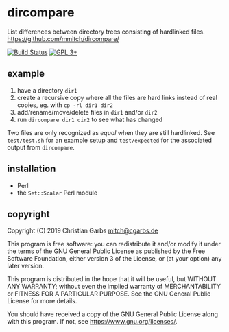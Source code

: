 # dircompare

List differences between directory trees consisting of hardlinked files.  
https://github.com/mmitch/dircompare/

[![Build Status](https://travis-ci.org/mmitch/dircompare.svg?branch=master)](https://travis-ci.org/mmitch/dircompare)
[![GPL 3+](https://img.shields.io/badge/license-GPL%203%2B-blue.svg)](http://www.gnu.org/licenses/gpl-3.0-standalone.html)



## example

1. have a directory `dir1`
2. create a recursive copy where all the files are hard links
   instead of real copies, eg. with `cp -rl dir1 dir2`
3. add/rename/move/delete files in `dir1` and/or `dir2`
4. run `dircompare dir1 dir2` to see what has changed

Two files are only recognized as _equal_ when they are still
hardlinked.  See `test/test.sh` for an example setup and
`test/expected` for the associated output from `dircompare`.


## installation

- Perl
- the `Set::Scalar` Perl module


## copyright

Copyright (C) 2019  Christian Garbs <mitch@cgarbs.de>

This program is free software: you can redistribute it and/or modify
it under the terms of the GNU General Public License as published by
the Free Software Foundation, either version 3 of the License, or
(at your option) any later version.

This program is distributed in the hope that it will be useful,
but WITHOUT ANY WARRANTY; without even the implied warranty of
MERCHANTABILITY or FITNESS FOR A PARTICULAR PURPOSE.  See the
GNU General Public License for more details.

You should have received a copy of the GNU General Public License
along with this program.  If not, see <https://www.gnu.org/licenses/>.
